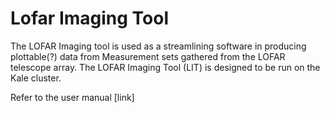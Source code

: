 # Lofar Imaging Tool

The LOFAR Imaging tool is used as a streamlining software in producing plottable(?) data from Measurement sets gathered from the LOFAR telescope array.
The LOFAR Imaging Tool (LIT) is designed to be run on the Kale cluster.

Refer to the user manual [link]
